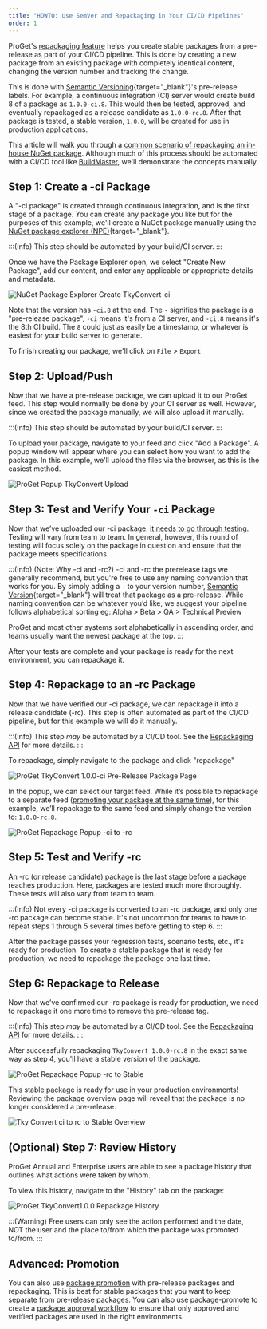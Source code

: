 ```yaml
---
title: "HOWTO: Use SemVer and Repackaging in Your CI/CD Pipelines"
order: 1
---
```



ProGet's [repackaging feature](/docs/proget/packages/repackaging) helps you create stable packages from a pre-release as part of your CI/CD pipeline. This is done by creating a new package from an existing package with completely identical content, changing the version number and tracking the change.

This is done with [Semantic Versioning](https://semver.org/){target="_blank"}'s pre-release labels. For example, a continuous integration (CI) server would create build 8 of a package as `1.0.0-ci.8`. This would then be tested, approved, and eventually repackaged as a release candidate as `1.0.0-rc.8`. After that package is tested, a stable version, `1.0.0`, will be created for use in production applications.

This article will walk you through a [common scenario of repackaging an in-house NuGet package](https://blog.inedo.com/nuget/how-to-use-cicd-pipelines-for-packages). Although much of this process should be automated with a CI/CD tool like [BuildMaster](https://inedo.com/buildmaster/features), we'll demonstrate the concepts manually.

## Step 1: Create a -ci Package

A "-ci package" is created through continuous integration, and is the first stage of a package. You can create any package you like but for the purposes of this example, we'll create a NuGet package manually using the [NuGet package explorer (NPE)](https://github.com/NuGetPackageExplorer/NuGetPackageExplorer){target="_blank"}.

:::(Info)
This step should be automated by your build/CI server.
:::

Once we have the Package Explorer open, we select "Create New Package", add our content, and enter any applicable or appropriate details and metadata.

![NuGet Package Explorer Create TkyConvert-ci](/resources/docs/tkyconvert-ci.png)
 
Note that the version has `-ci.8` at the end. The `-` signifies the package is a "pre-release package", `-ci` means it's from a CI server, and `-ci.8` means it's the 8th CI build. The `8` could just as easily be a timestamp, or whatever is easiest for your build server to generate.

To finish creating our package, we'll click on `File` > `Export` 

## Step 2: Upload/Push

Now that we have a pre-release package, we can upload it to our ProGet feed. This step would normally be done by your CI server as well. However, since we created the package manually, we will also upload it manually.

:::(Info)
This step should be automated by your build/CI server.
:::

To upload your package, navigate to your feed and click "Add a Package". A popup window will appear where you can select how you want to add the package. In this example, we'll upload the files via the browser, as this is the easiest method.

![ProGet Popup TkyConvert Upload](/resources/docs/TkyConvert%20Upload.png)
 
## Step 3: Test and Verify Your `-ci` Package
Now that we’ve uploaded our -ci package, [it needs to go through testing](https://blog.inedo.com/nuget/package-approval-workflow). Testing will vary from team to team. In general, however, this round of testing will focus solely on the package in question and ensure that the package meets specifications.

 :::(Info) (Note: Why -ci and -rc?)
-ci and -rc the prerelease tags we generally recommend, but you're free to use any naming convention that works for you. By simply adding a `-` to your version number, [Semantic Version](https://semver.org/){target="_blank"} will treat that package as a pre-release. While naming convention can be whatever you’d like, we suggest your pipeline follows alphabetical sorting eg: Alpha > Beta > QA > Technical Preview

ProGet and most other systems sort alphabetically in ascending order, and teams usually want the newest package at the top.
:::

After your tests are complete and your package is ready for the next environment, you can repackage it.

## Step 4: Repackage to an -rc Package

Now that we have verified our -ci package, we can repackage it into a release candidate (-rc). This step is often automated as part of the CI/CD pipeline, but for this example we will do it manually.

:::(Info)
This step *may* be automated by a CI/CD tool. See the [Repackaging API](/docs/proget/api/packages/repackage) for more details.
:::

To repackage, simply navigate to the package and click "repackage"

![ProGet TkyConvert 1.0.0-ci Pre-Release Package Page](/resources/docs/Repackage1.png)

In the popup, we can select our target feed. While it’s possible to repackage to a separate feed ([promoting your package at the same time](/docs/proget/packages/package-promotion)), for this example, we’ll repackage to the same feed and simply change the version to: `1.0.0-rc.8`.

![ProGet Repackage Popup -ci to -rc](/resources/docs/proget-repackage-popup-ci-to-rc.png)


## Step 5: Test and Verify -rc
An -rc (or release candidate) package is the last stage before a package reaches production. Here, packages are tested much more thoroughly. These tests will also vary from team to team.

:::(Info) 
Not every -ci package is converted to an -rc package, and only one -rc package can become stable. It's not uncommon for teams to have to repeat steps 1 through 5 several times before getting to step 6.
::: 

After the package passes your regression tests, scenario tests, etc., it's ready for production. To create a stable package that is ready for production, we need to repackage the package one last time.

## Step 6: Repackage to Release 
Now that we’ve confirmed our -rc package is ready for production, we need to repackage it one more time to remove the pre-release tag. 

:::(Info)
This step *may* be automated by a CI/CD tool. See the [Repackaging API](/docs/proget/api/packages/repackage) for more details.
:::

After successfully repackaging `TkyConvert 1.0.0-rc.8` in the exact same way as step 4, you'll have a stable version of the package. 

![ProGet Repackage Popup -rc to Stable](/resources/docs/proget-repackage-popup-rc-to-stable.png)

This stable package is ready for use in your production environments! Reviewing the package overview page will reveal that the package is no longer considered a pre-release.

![Tky Convert ci to rc to Stable Overview](/resources/docs/stable.png)

## (Optional) Step 7: Review History
ProGet Annual and Enterprise users are able to see a package history that outlines what actions were taken by whom. 

To view this history, navigate to the "History" tab on the package:

![ProGet TkyConvert1.0.0 Repackage History](/resources/docs/package%20history.png)

:::(Warning)
Free users can only see the action performed and the date, NOT the user and the place to/from which the package was promoted to/from.
:::

## Advanced: Promotion 
You can also use [package promotion](/docs/proget/packages/package-promotion/proget-howto-promote-packages) with pre-release packages and repackaging. This is best for stable packages that you want to keep separate from pre-release packages. You can also use package-promote to create a [package approval workflow](https://blog.inedo.com/nuget/package-approval-workflow) to ensure that only approved and verified packages are used in the right environments.
